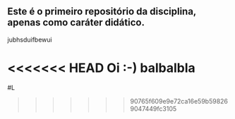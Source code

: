 ## Este é o primeiro repositório da disciplina, apenas como caráter didático.
jubhsduifbewui


<<<<<<< HEAD
Oi :-)
balbalbla
=======
#L
>>>>>>> 90765f609e9e72ca16e59b598269047449fc3105
